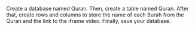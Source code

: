 Create a database named Quran. Then, create a table named Quran. After that, create rows and columns to store the name of each Surah from the Quran and the link to the iframe video. Finally, save your database.
